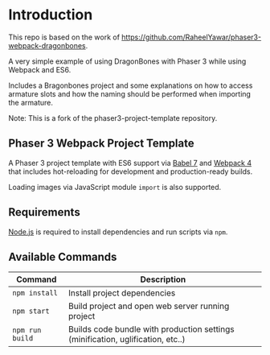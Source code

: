 # Introduction

This repo is based on the work of https://github.com/RaheelYawar/phaser3-webpack-dragonbones.

A very simple example of using DragonBones with Phaser 3 while using Webpack and ES6.

Includes a Bragonbones project and some explanations on how to access armature slots and
how the naming should be performed when importing the armature.

Note: This is a fork of the phaser3-project-template repository.
## Phaser 3 Webpack Project Template

A Phaser 3 project template with ES6 support via [Babel 7](https://babeljs.io/) and [Webpack 4](https://webpack.js.org/)
that includes hot-reloading for development and production-ready builds.

Loading images via JavaScript module `import` is also supported.

## Requirements

[Node.js](https://nodejs.org) is required to install dependencies and run scripts via `npm`.

## Available Commands

| Command | Description |
|---------|-------------|
| `npm install` | Install project dependencies |
| `npm start` | Build project and open web server running project |
| `npm run build` | Builds code bundle with production settings (minification, uglification, etc..) |

